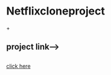 # Netflixcloneproject
+<h2>project link--><h2></h2><a href="https://netflix-bice-nine.vercel.app/" target="_blank">click here</a> 
